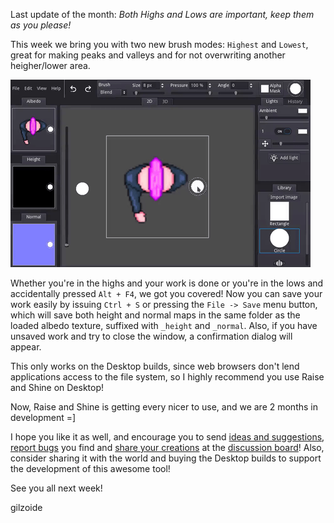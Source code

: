 Last update of the month: *Both Highs and Lows are important, keep them as you please!*

This week we bring you with two new brush modes: `Highest` and `Lowest`, great for making
peaks and valleys and for not overwriting another heigher/lower area.

![Painting a height map in less than 1 minute](screenshots/brush-highest.gif)

Whether you're in the highs and your work is done or you're in the lows and accidentally
pressed `Alt + F4`, we got you covered! Now you can save your work easily by issuing
`Ctrl + S` or pressing the `File -> Save` menu button, which will save both height and
normal maps in the same folder as the loaded albedo texture, suffixed with `_height` and
`_normal`. Also, if you have unsaved work and try to close the window, a confirmation
dialog will appear.

This only works on the Desktop builds, since web browsers don't lend
applications access to the file system, so I highly recommend you use Raise and
Shine on Desktop!

Now, Raise and Shine is getting every nicer to use, and we are 2 months in development =]

I hope you like it as well, and encourage you to send
[ideas and suggestions](https://itch.io/t/1299103/ideas-and-suggestions-),
[report bugs](https://itch.io/t/1299126/bug-tracker-) you find
and [share your creations](https://itch.io/t/1299149/show-your-creation-)
at the [discussion board](https://gilzoide.itch.io/raise-and-shine/community)!
Also, consider sharing it with the world and buying the Desktop builds to
support the development of this awesome tool!

See you all next week!

gilzoide
